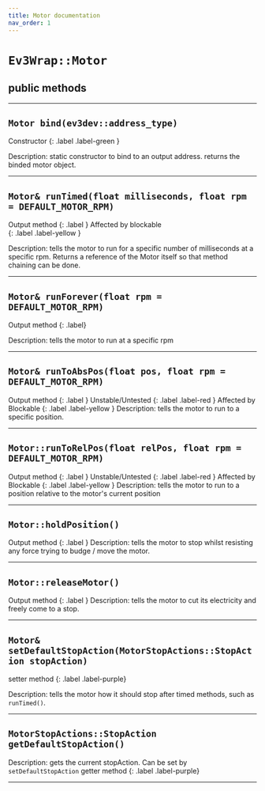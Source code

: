 ```yaml
---
title: Motor documentation
nav_order: 1
---
```

# `Ev3Wrap::Motor`
## public methods
---
## `Motor bind(ev3dev::address_type)`
Constructor 
{: .label .label-green }

Description: static constructor to bind to an output address.
returns the binded motor object.

---
## `Motor& runTimed(float milliseconds, float rpm = DEFAULT_MOTOR_RPM)`
Output method 
{: .label }
Affected by blockable  
{: .label .label-yellow }

Description: tells the motor to run for a specific number of milliseconds at a specific rpm.
Returns a reference of the Motor itself so that method chaining can be done.

---

## `Motor& runForever(float rpm = DEFAULT_MOTOR_RPM)`
Output method 
{: .label}

Description: tells the motor to run at a specific rpm

---

## `Motor& runToAbsPos(float pos, float rpm = DEFAULT_MOTOR_RPM)`
Output method 
{: .label }
Unstable/Untested 
{: .label .label-red }
Affected by Blockable 
{: .label .label-yellow }
Description: tells the motor to run to a specific position.

---

## `Motor::runToRelPos(float relPos, float rpm = DEFAULT_MOTOR_RPM)`
Output method 
{: .label }
Unstable/Untested 
{: .label .label-red }
Affected by Blockable 
{: .label .label-yellow }
Description: tells the motor to run to a position relative to the motor's current position

---

## `Motor::holdPosition()`
Output method 
{: .label }
Description: tells the motor to stop whilst resisting any force trying to budge / move the motor.

---

## `Motor::releaseMotor()`
Output method 
{: .label }
Description: tells the motor to cut its electricity and freely come to a stop.

---

## `Motor& setDefaultStopAction(MotorStopActions::StopAction stopAction)`
setter method
{: .label .label-purple}

Description: tells the motor how it should stop after timed methods, such as `runTimed()`.

---

## `MotorStopActions::StopAction getDefaultStopAction()`
Description: gets the current stopAction. Can be set by `setDefaultStopAction`
getter method
{: .label .label-purple}

---